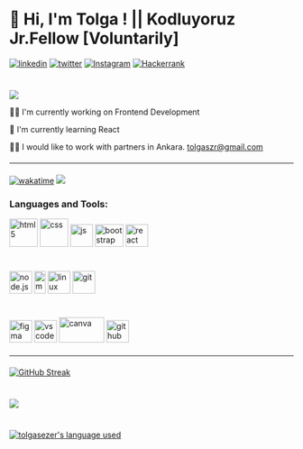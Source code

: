 
#  👋  Hi, I'm Tolga !   || Kodluyoruz Jr.Fellow [Voluntarily] 



<!-- [![portfolio](https://img.shields.io/badge/my_portfolio-000?style=for-the-badge&logo=ko-fi&logoColor=fff)](#) -->
[![linkedin](https://img.shields.io/badge/linkedin-000?style=for-the-badge&logo=linkedin&logoColor=blue)](https://www.linkedin.com/in/tolgasezer0/)
[![twitter](https://img.shields.io/badge/twitter-000?style=for-the-badge&logo=twitter&logoColor=0080ff)](https://www.twitter.com/gamalibaykus)
[![Instagram](https://img.shields.io/badge/Instagram-000?style=for-the-badge&logo=Instagram&logoColor=pruple)](https://www.instagram.com/kutudakifotograflar)
[![Hackerrank](https://img.shields.io/badge/-Hackerrank-2EC866?style=for-the-badge&logo=HackerRank&logoColor=white)](https://www.hackerrank.com/tolgaszr)

#
<!-- Typing SVG by DenverCoder1 - https://github.com/DenverCoder1/readme-typing-svg -->
<p align="start">
<!--   <a href="https://github.com/DenverCoder1/readme-typing-svg"> -->
    <img src="https://readme-typing-svg.herokuapp.com?color=*&width=380&height=45&lines=I'm+Tolga+Sezer;Learning+React+Now;Nice+To+Meet+You+...&center=true"></a>
</p>


👩‍💻 I'm currently working on Frontend Development

🧠 I'm currently learning React

👯‍♀️ I would like to work with partners in Ankara. tolgaszr@gmail.com



<hr style="margin: 20px 0px">

 [![wakatime](https://wakatime.com/badge/user/a0cd9443-0994-43c6-8a10-373d904a3a9f.svg)](https://wakatime.com/@a0cd9443-0994-43c6-8a10-373d904a3a9f)
[ ![](https://komarev.com/ghpvc/?username=tolgasezer&style=flat)](https://github.com/tolgasezer)

 ### Languages and Tools:

<p>
    <img src="https://upload.wikimedia.org/wikipedia/commons/thumb/6/61/HTML5_logo_and_wordmark.svg/120px-HTML5_logo_and_wordmark.svg.png" alt="html5" width="50" height="50"/>
    <img src="https://cdn-icons-png.flaticon.com/512/5968/5968242.png" alt="css" width="50" height="50"/>
    <img src="https://cdn-icons-png.flaticon.com/512/5968/5968292.png" alt="js" width="40" height="40"/>
<!--     <img src="https://cdn-icons-png.flaticon.com/512/5968/5968381.png" alt="typescript" width="40" height="40"/> -->
     <img src="https://getbootstrap.com/docs/5.3/assets/brand/bootstrap-logo-shadow.png" alt="bootstrap" width="50" height="40"/>
<!--     <img src="https://cdn-icons-png.flaticon.com/512/919/919831.png" alt="sass" width="40" height="40"/> -->
     <img src="https://cdn-icons-png.flaticon.com/512/919/919851.png" alt="react" width="40" height="40"/> 
<!--     <img src="https://seeklogo.com/images/A/angular-logo-B76B1CDE98-seeklogo.com.png" alt="angular" width="40" height="40"/> -->

</p>

#
<p>
<!--     <img src="https://cdn-icons-png.flaticon.com/512/6132/6132221.png" alt="C#" width="40" height="40"/> -->
<!--     <img src="https://cdn-icons-png.flaticon.com/512/5968/5968350.png" alt="python" width="40" height="40"/> -->
    <img src="https://nodejs.org/static/images/logo.svg" alt="node.js" width="40" height="40"/>
<!--     <img src="https://www.mysql.com/common/logos/logo-mysql-170x115.png" alt="mysql" width="40" height="40"/> -->
<!--     <img src="https://img.icons8.com/color/256/microsoft-sql-server.png" alt="mcsql" width="40" height="40"/> -->
    <img src="https://seeklogo.com/images/M/mongodb-logo-655F7D542D-seeklogo.com.png" alt="mongodb" width="20" height="40"/> 
    <img src="https://cdn-icons-png.flaticon.com/512/6124/6124995.png" alt="linux" width="40" height="40"/>
    <img src="https://img.icons8.com/color/256/git.png" alt="git" width="40" height="40"/>
</p>

# 
 <p>
    <img src="https://cdn-icons-png.flaticon.com/512/5968/5968705.png" alt="figma" width="40" height="40"/>
    <img src="https://code.visualstudio.com/assets/images/code-stable.png" alt="vscode" width="40"                 height="40"/>
     <img src="https://logolook.net/wp-content/uploads/2021/07/Canva-Logo-500x281.png" alt="canva" width="80" height="45"/>
      <img src="https://github.githubassets.com/images/modules/logos_page/GitHub-Mark.png" alt="github" width="40" height="40"/>
    
    
    
</p>
    

<hr style="margin: 20px 0px">


[![GitHub Streak](https://github-readme-streak-stats.herokuapp.com?user=tolgasezer&theme=highcontrast)](https://github.com/tolgasezer)
<!-- &date_format=j%2Fn%5B%2FY%5D dd.mm.yy -->
<!-- (https://git.io/streak-stats) -->
# 
<a href="https://github.com/tolgasezer"><img src="https://github-readme-stats.vercel.app/api?username=tolgasezer&show_icons=true&theme=vision-friendly-dark"/>

#

 <a href="https://github.com/tolgasezer?tab=repositories"><img alt="tolgasezer's language used" src="https://github-readme-stats.vercel.app/api/top-langs/?username=tolgasezer&layout=compact&langs_count=8&theme=vision-friendly-dark"/></a>
<!--  &hide_border=true  boder none-->

    
<!--   [![Top Langs](https://github-readme-stats.vercel.app/api/top-langs/?username=furchtlosdunkel&langs_count=8&theme=vision-friendly-dark)](https://github.com/Furchtlosdunkel?tab=repositories) -->
